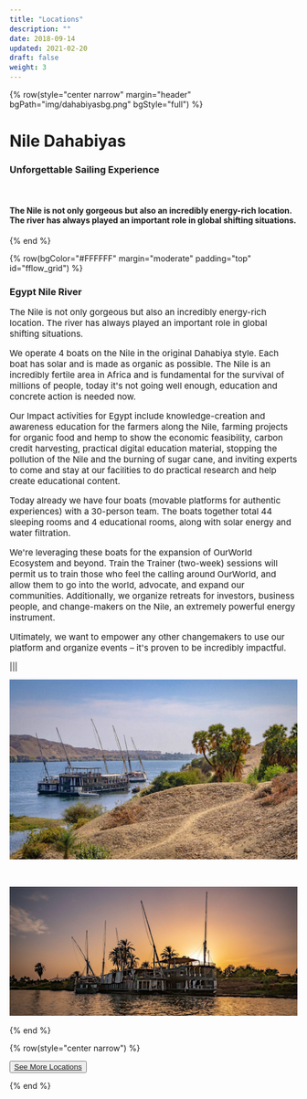 ```yaml
---
title: "Locations"
description: ""
date: 2018-09-14
updated: 2021-02-20
draft: false
weight: 3
---
```

<!-- section 1 (JP) -->

{% row(style="center narrow" margin="header" bgPath="img/dahabiyasbg.png" bgStyle="full") %}


# Nile Dahabiyas

### Unforgettable Sailing Experience

<br>

#### The Nile is not only gorgeous but also an incredibly energy-rich location. <br>The river has always played an important role in global shifting situations.
{% end %}

<!-- section 1 (JP) -->

{% row(bgColor="#FFFFFF" margin="moderate" padding="top" id="fflow_grid") %}

### Egypt Nile River

<p style='font-size: 15px'>
The Nile is not only gorgeous but also an incredibly energy-rich location. The river has always played an important role in global shifting situations.
</p>

<p style='font-size: 15px'>
We operate 4 boats on the Nile in the original Dahabiya style. Each boat has solar and is made as organic as possible. The Nile is an incredibly fertile area in Africa and is fundamental for the survival of millions of people, today it's not going well enough, education and concrete action is needed now.
</p>

<p style='font-size: 15px'>
Our Impact activities for Egypt include knowledge-creation and awareness education for the farmers along the Nile, farming projects for organic food and hemp to show the economic feasibility, carbon credit harvesting, practical digital education material, stopping the pollution of the Nile and the burning of sugar cane, and inviting experts to come and stay at our facilities to do practical research and help create educational content.
</p>

<p style='font-size: 15px'>
Today already we have four boats (movable platforms for authentic experiences) with a 30-person team. The boats together total 44 sleeping rooms and 4 educational rooms, along with solar energy and water filtration.
</p>

<p style='font-size: 15px'>
We're leveraging these boats for the expansion of OurWorld Ecosystem and beyond. Train the Trainer (two-week) sessions will permit us to train those who feel the calling around OurWorld, and allow them to go into the world, advocate, and expand our communities. Additionally, we organize retreats for investors, business people, and change-makers on the Nile, an extremely powerful energy instrument.
</p>

<p style='font-size: 15px'>
Ultimately, we want to empower any other changemakers to use our platform and organize events – it's proven to be incredibly impactful.
</p>

|||

![Nile](img/nilelocation1.jpeg#large)

<br>

![Nile](img/dahabiyas.png#large)

{% end %}

{% row(style="center narrow") %}

<button>[See More Locations](/locations)</button>

{% end %}